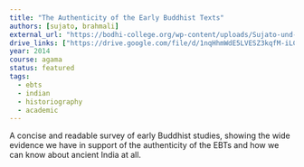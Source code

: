 ```yaml
---
title: "The Authenticity of the Early Buddhist Texts"
authors: [sujato, brahmali]
external_url: "https://bodhi-college.org/wp-content/uploads/Sujato-und-Brahmali_2014_The-authenticity-of-Early-Buddhist-Texts.pdf"
drive_links: ["https://drive.google.com/file/d/1nqHhmWdE5LVESZ3kqfM-iLCfk7kq3Wre/view?usp=drivesdk"]
year: 2014
course: agama
status: featured
tags:
  - ebts
  - indian
  - historiography
  - academic
---
```


A concise and readable survey of early Buddhist studies, showing the wide evidence we have in support of the authenticity of the EBTs and how we can know about ancient India at all.
